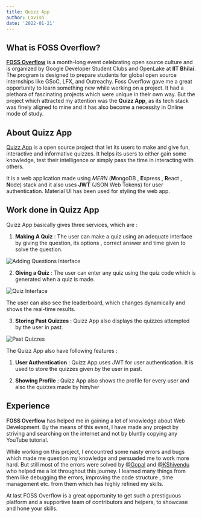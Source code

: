 ```yaml
---
title: Quizz App
author: Lavish
date: '2022-01-21'
---
```


## What is FOSS Overflow?

[**FOSS Overflow**](https://fossoverflow.dev/) is a month-long event celebrating open source culture and is organized by Google Developer Student Clubs and OpenLake at **IIT Bhilai**. The program is designed to prepare students for global open source internships like GSoC, LFX, and Outreachy. Foss Overflow gave me a great opportunity to learn something new while working on a project. It had a plethora of fascinating projects which were unique in their own way. But the project which attracted my attention was the **Quizz App**, as its tech stack was finely aligned to mine and it has also become a necessity in Online mode of study.

## About Quizz App

[Quizz App](https://github.com/OpenLake/quiz-app) is a open source project that let its users to make and give fun, interactive and informative quizzes. It helps its users to either gain some knowledge, test their intelligence or simply pass the time in interacting with others.

It is a web application made using *MERN* (**M**ongoDB , **E**xpress , **R**eact , **N**ode) stack and it also uses **JWT** (JSON Web Tokens) for user authentication. Material UI has been used for styling the web app.


## Work done in Quizz App

Quizz App basically gives three services, which are :

1. **Making A Quiz** : The user can make a quiz using an adequate interface by giving the question, its options , correct answer and time given to solve the question.

![Adding Questions Interface](https://github.com/lavish123409/FOSS-Overflow/blob/dev/content/blog/QuizzAppBlog/addingQuestionInterface.png 'Adding Quiz Interface')

2. **Giving a Quiz** : The user can enter any quiz using the quiz code which is generated when a quiz is made.

![Quiz Interface](https://github.com/lavish123409/FOSS-Overflow/blob/dev/content/blog/QuizzAppBlog/quizInterface.png 'Quiz Interface')

The user can also see the leaderboard, which changes dynamically and shows the real-time results.

3. **Storing Past Quizzes** : Quizz App also displays the quizzes attempted by the user in past.

![Past Quizzes](https://github.com/lavish123409/FOSS-Overflow/blob/dev/content/blog/QuizzAppBlog/homePage.png 'Past Quizzes')

The Quizz App also have following features :

1. **User Authentication** : Quizz App uses JWT for user authentication. It is used to store the quizzes given by the user in past.

2. **Showing Profile** : Quizz App also shows the profile for every user and also the quizzes made by him/her


## Experience

**FOSS Overflow** has helped me in gaining a lot of knowledge about Web Development. By the means of this event, I have made any project by striving and searching on the internet and not by bluntly copying any YouTube tutorial.

While working on this project, I encountred some nasty errors and bugs which made me question my knowledge and persuaded me to work more hard. But still most of the errors were solved by [@Gopal](https://github.com/Gopal-Dahale) and [@KShivendu](https://github.com/KShivendu) who helped me a lot throughout this journey. I learned many things from them like debugging the errors, improving the code structure , time management etc. from them which has highly refined my skills.

At last FOSS Overflow is a great opportunity to get such a prestiguous platform and a supportive team of contributors and helpers, to showcase and hone your skills.

